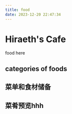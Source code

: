 ```yaml
---
title: food
date: 2023-12-20 22:47:34
---
```

# Hiraeth's Cafe
food here

## categories of foods

## 菜单和食材储备

## 菜肴预览hhh
